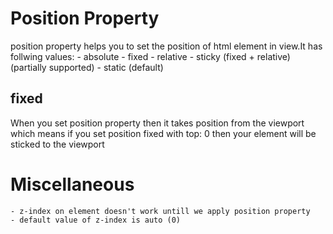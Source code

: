 # Position Property
position property helps you to set the position of html element in view.It has follwing values:
    - absolute
    - fixed
    - relative
    - sticky (fixed + relative) (partially supported)
    - static (default)

## fixed
When you set position property then it takes position from the viewport which means if you set position fixed with top: 0 then your element will be sticked to the viewport

# Miscellaneous
    - z-index on element doesn't work untill we apply position property
    - default value of z-index is auto (0)